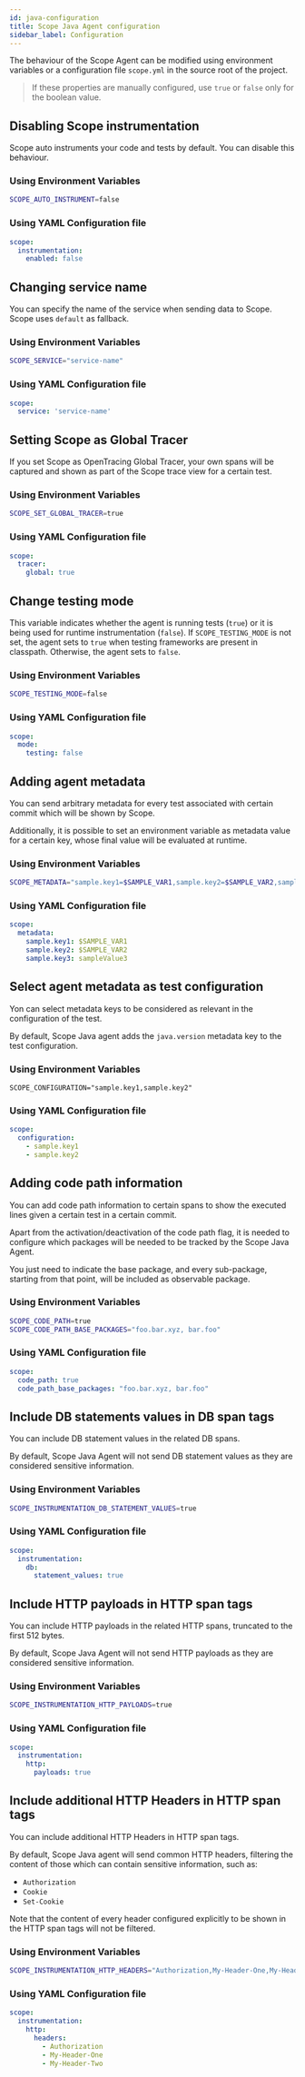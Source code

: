 ```yaml
---
id: java-configuration
title: Scope Java Agent configuration
sidebar_label: Configuration
---
```


The behaviour of the Scope Agent can be modified using environment variables or a configuration file `scope.yml` in the source root of the project.

> If these properties are manually configured, use `true` or `false` only for the boolean value.

## Disabling Scope instrumentation

Scope auto instruments your code and tests by default. You can disable this behaviour.

### Using Environment Variables

```sh
SCOPE_AUTO_INSTRUMENT=false
```

### Using YAML Configuration file

```yaml
scope:
  instrumentation:
    enabled: false
```



## Changing service name

You can specify the name of the service when sending data to Scope. Scope uses `default` as fallback.

### Using Environment Variables

```sh
SCOPE_SERVICE="service-name"
```

### Using YAML Configuration file

```yaml
scope:
  service: 'service-name'
```



## Setting Scope as Global Tracer

If you set Scope as OpenTracing Global Tracer, your own spans will be captured and shown as part of the Scope trace view for a certain test.

### Using Environment Variables

```sh
SCOPE_SET_GLOBAL_TRACER=true
```

### Using YAML Configuration file

```yaml
scope:
  tracer:
    global: true
```



## Change testing mode

This variable indicates whether the agent is running tests (`true`) or it is being used for runtime instrumentation (`false`). If `SCOPE_TESTING_MODE` is not set, the agent sets to `true` when testing frameworks are present in classpath. Otherwise, the agent sets to `false`.

### Using Environment Variables

```sh
SCOPE_TESTING_MODE=false
```

### Using YAML Configuration file

```yaml
scope:
  mode:
    testing: false
```



## Adding agent metadata

You can send arbitrary metadata for every test associated with certain commit which will be shown by Scope.

Additionally, it is possible to set an environment variable as metadata value for a certain key, whose final value will be evaluated at runtime.

### Using Environment Variables

```sh
SCOPE_METADATA="sample.key1=$SAMPLE_VAR1,sample.key2=$SAMPLE_VAR2,sample.key3=sampleValue3"
```

### Using YAML Configuration file

```yaml
scope:
  metadata:
    sample.key1: $SAMPLE_VAR1
    sample.key2: $SAMPLE_VAR2
    sample.key3: sampleValue3
```



## Select agent metadata as test configuration

Yon can select metadata keys to be considered as relevant in the configuration of the test.

By default, Scope Java agent adds the `java.version` metadata key to the test configuration.

### Using Environment Variables

`SCOPE_CONFIGURATION="sample.key1,sample.key2"`

### Using YAML Configuration file

```yaml
scope:
  configuration:
    - sample.key1
    - sample.key2
```



## Adding code path information

You can add code path information to certain spans to show the executed lines given a certain test in a certain commit.

Apart from the activation/deactivation of the code path flag, it is needed to configure which packages will be needed to be tracked by the Scope Java Agent.

You just need to indicate the base package, and every sub-package, starting from that point, will be included as observable package.

### Using Environment Variables

```sh
SCOPE_CODE_PATH=true
SCOPE_CODE_PATH_BASE_PACKAGES="foo.bar.xyz, bar.foo"
```

### Using YAML Configuration file

```yaml
scope:
  code_path: true
  code_path_base_packages: "foo.bar.xyz, bar.foo"
```



## Include DB statements values in DB span tags

You can include DB statement values in the related DB spans.

By default, Scope Java Agent will not send DB statement values as they are considered sensitive information.

### Using Environment Variables

```sh
SCOPE_INSTRUMENTATION_DB_STATEMENT_VALUES=true
```



### Using YAML Configuration file

```yaml
scope:
  instrumentation:
    db:
      statement_values: true
```



## Include HTTP payloads in HTTP span tags

You can include HTTP payloads in the related HTTP spans, truncated to the first 512 bytes.

By default, Scope Java Agent will not send HTTP payloads as they are considered sensitive information.

### Using Environment Variables

```sh
SCOPE_INSTRUMENTATION_HTTP_PAYLOADS=true
```



### Using YAML Configuration file

```yaml
scope:
  instrumentation:
    http:
      payloads: true
```



## Include additional HTTP Headers in HTTP span tags

You can include additional HTTP Headers in HTTP span tags.

By default, Scope Java agent will send common HTTP headers, filtering the content of those which can contain sensitive information, such as:

- `Authorization`
- `Cookie`
- `Set-Cookie`

Note that the content of every header configured explicitly to be shown in the HTTP span tags will not be filtered.

### Using Environment Variables

```sh
SCOPE_INSTRUMENTATION_HTTP_HEADERS="Authorization,My-Header-One,My-Header-Two"
```



### Using YAML Configuration file

```yaml
scope:
  instrumentation:
    http:
      headers:
        - Authorization
        - My-Header-One
        - My-Header-Two
```
